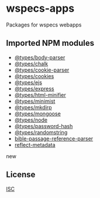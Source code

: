 # wspecs-apps
Packages for wspecs webapps

## Imported NPM modules

* [@types/body-parser](https://www.npmjs.com/package/@types/body-parser) 
* [@types/chalk](https://www.npmjs.com/package/@types/chalk) 
* [@types/cookie-parser](https://www.npmjs.com/package/@types/cookie-parser) 
* [@types/cookies](https://www.npmjs.com/package/@types/cookies) 
* [@types/ejs](https://www.npmjs.com/package/@types/ejs) 
* [@types/express](https://www.npmjs.com/package/@types/express) 
* [@types/html-minifier](https://www.npmjs.com/package/@types/html-minifier) 
* [@types/minimist](https://www.npmjs.com/package/@types/minimist) 
* [@types/mkdirp](https://www.npmjs.com/package/@types/mkdirp) 
* [@types/mongoose](https://www.npmjs.com/package/@types/mongoose) 
* [@types/node](https://www.npmjs.com/package/@types/node) 
* [@types/password-hash](https://www.npmjs.com/package/@types/password-hash) 
* [@types/randomstring](https://www.npmjs.com/package/@types/randomstring) 
* [bible-passage-reference-parser](https://www.npmjs.com/package/bible-passage-reference-parser) 
* [reflect-metadata](https://www.npmjs.com/package/reflect-metadata) 

new

## License
[ISC](LICENSE)
